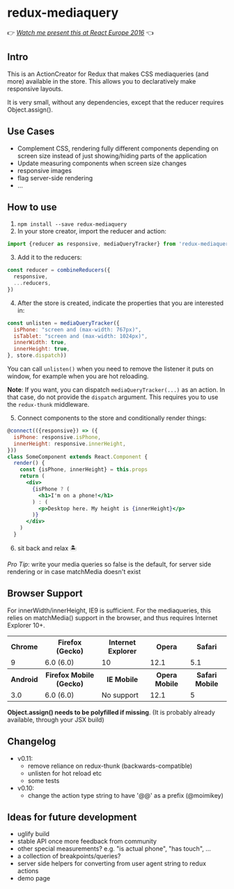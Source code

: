 redux-mediaquery
===

👉 *[Watch me present this at React Europe 2016](https://www.youtube.com/watch?v=dDclOQNlVKw)* 👈

Intro
---

This is an ActionCreator for Redux that makes CSS mediaqueries (and more) available in the store. This allows you to declaratively make responsive layouts.

It is very small, without any dependencies, except that the reducer requires Object.assign().

Use Cases
---

* Complement CSS, rendering fully different components depending on screen size instead of just showing/hiding parts of the application
* Update measuring components when screen size changes
* responsive images
* flag server-side rendering
* …

How to use
---

1. `npm install --save redux-mediaquery`
2. In your store creator, import the reducer and action:

  ```jsx
  import {reducer as responsive, mediaQueryTracker} from 'redux-mediaquery'
  ```
3. Add it to the reducers:

  ```jsx
  const reducer = combineReducers({
    responsive,
    ...reducers,
  })
  ```
4. After the store is created, indicate the properties that you are interested in:
  ```jsx
  const unlisten = mediaQueryTracker({
    isPhone: "screen and (max-width: 767px)",
    isTablet: "screen and (max-width: 1024px)",
    innerWidth: true,
    innerHeight: true,
  }, store.dispatch))
  ```

  You can call `unlisten()` when you need to remove the listener it puts on window, for example
  when you are hot reloading.
  
  **Note**: If you want, you can dispatch `mediaQueryTracker(...)` as an action.
  In that case, do not provide the `dispatch` argument. This requires you to use the `redux-thunk` middleware.

5. Connect components to the store and conditionally render things:

  ```jsx
  @connect(({responsive}) => ({
    isPhone: responsive.isPhone,
    innerHeight: responsive.innerHeight,
  }))
  class SomeComponent extends React.Component {
    render() {
      const {isPhone, innerHeight} = this.props
      return (
        <div>
          {isPhone ? (
            <h1>I'm on a phone!</h1>
          ) : (
            <p>Desktop here. My height is {innerHeight}</p>
          )}
        </div>
      )
    }
  ```
6. sit back and relax 🏝

*Pro Tip*: write your media queries so false is the default, for server side rendering or in case matchMedia doesn't exist

Browser Support
---
For innerWidth/innerHeight, IE9 is sufficient. For the mediaqueries, this relies on matchMedia() support in the browser, and thus requires Internet Explorer 10+.

<table>
<tr><th>Chrome<th>Firefox (Gecko)<th>Internet Explorer<th>Opera<th>Safari
<tr><td>9<td>6.0 (6.0)<td>10<td>12.1<td>5.1
<tr><th>Android <th>Firefox Mobile (Gecko) <th>IE Mobile <th>Opera Mobile<th>Safari Mobile
<tr><td>3.0<td>6.0 (6.0)<td>No support<td>12.1<td>5
</table>

**Object.assign() needs to be polyfilled if missing**. (It is probably already available, through your JSX build)

Changelog
---

* v0.11:
  * remove reliance on redux-thunk (backwards-compatible)
  * unlisten for hot reload etc
  * some tests
* v0.10:
  * change the action type string to have '@@' as a prefix (@moimikey)

Ideas for future development
---

* uglify build
* stable API once more feedback from community
* other special measurements? e.g. "is actual phone", "has touch", …
* a collection of breakpoints/queries?
* server side helpers for converting from user agent string to redux actions
* demo page
